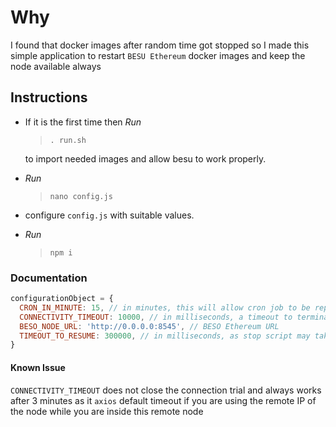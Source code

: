 # Why

  I found that docker images after random time got stopped so I made this simple application
  to restart `BESU Ethereum` docker images and keep the node available always

## Instructions

* If it is the first time then *Run*
  > `. run.sh`
  
    to import needed images and allow besu to work properly.
* *Run*
  > `nano config.js`
* configure `config.js` with suitable values.
* *Run*
  > `npm i`

### Documentation
  
```javascript
configurationObject = {
  CRON_IN_MINUTE: 15, // in minutes, this will allow cron job to be repeated every certain time
  CONNECTIVITY_TIMEOUT: 10000, // in milliseconds, a timeout to terminate the connection trail to the node
  BESO_NODE_URL: 'http://0.0.0.0:8545', // BESO Ethereum URL
  TIMEOUT_TO_RESUME: 300000, // in milliseconds, as stop script may take some time so I create timeout until stop script done to resume the node.
}
```
  
#### Known Issue

  `CONNECTIVITY_TIMEOUT` does not close the connection trial and always works after 3 minutes
  as it `axios` default timeout if you are using the remote IP of the node
  while you are inside this remote node
